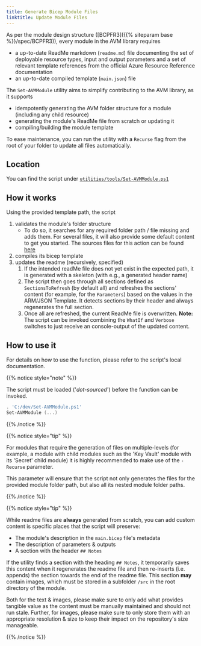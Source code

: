 ```yaml
---
title: Generate Bicep Module Files
linktitle: Update Module Files
---
```


As per the module design structure ([BCPFR3]({{% siteparam base %}}/spec/BCPFR3)), every module in the AVM library requires

- a up-to-date ReadMe markdown (`readme.md`) file documenting the set of deployable resource types, input and output parameters and a set of relevant template references from the official Azure Resource Reference documentation
- an up-to-date compiled template (`main.json`) file

The `Set-AVMModule` utility aims to simplify contributing to the AVM library, as it supports

- idempotently generating the AVM folder structure for a module (including any child resource)
- generating the module's ReadMe file from scratch or updating it
- compiling/building the module template

To ease maintenance, you can run the utility with a `Recurse` flag from the root of your folder to update all files automatically.

## Location

You can find the script under [`utilities/tools/Set-AVMModule.ps1`](https://github.com/Azure/bicep-registry-modules/blob/main/utilities/tools/Set-AVMModule.ps1)

## How it works

Using the provided template path, the script

1. validates the module's folder structure
    - To do so, it searches for any required folder path / file missing and adds them. For several files, it will also provide some default content to get you started. The sources files for this action can be found [here](https://github.com/Azure/bicep-registry-modules/tree/main/utilities/tools/helper/src)
1. compiles its bicep template
1. updates the readme (recursively, specified)
    1. If the intended readMe file does not yet exist in the expected path, it is generated with a skeleton (with e.g., a generated header name)
    1. The script then goes through all sections defined as `SectionsToRefresh` (by default all) and refreshes the sections' content (for example, for the `Parameters`) based on the values in the ARM/JSON Template. It detects sections by their header and always regenerates the full section.
    1. Once all are refreshed, the current ReadMe file is overwritten. **Note:** The script can be invoked combining the `WhatIf` and `Verbose` switches to just receive an console-output of the updated content.

## How to use it

For details on how to use the function, please refer to the script's local documentation.

{{% notice style="note" %}}

The script must be loaded ('_dot-sourced_') before the function can be invoked.

```PowerShell
. 'C:/dev/Set-AVMModule.ps1'
Set-AVMModule (...)
```

{{% /notice %}}

{{% notice style="tip" %}}

For modules that require the generation of files on multiple-levels (for example, a module with child modules such as the 'Key Vault' module with its 'Secret' child module) it is highly recommended to make use of the `-Recurse` parameter.

This parameter will ensure that the script not only generates the files for the provided module folder path, but also all its nested module folder paths.

{{% /notice %}}

{{% notice style="tip" %}}

While readme files are **always** generated from scratch, you can add custom content is specific places that the script will preserve:

- The module's description in the `main.bicep` file's metadata
- The description of parameters & outputs
- A section with the header `## Notes`

If the utility finds a section with the heading `## Notes`, it temporarily saves this content when it regenerates the readme file and then re-inserts (i.e. appends) the section towards the end of the readme file. This section **may** contain images, which must be stored in a subfolder `/src` in the root directory of the module.

Both for the text & images, please make sure to only add what provides tangible value as the content must be manually maintained and should not run stale. Further, for images, please make sure to only store them with an appropriate resolution & size to keep their impact on the repository's size manageable.

{{% /notice %}}
